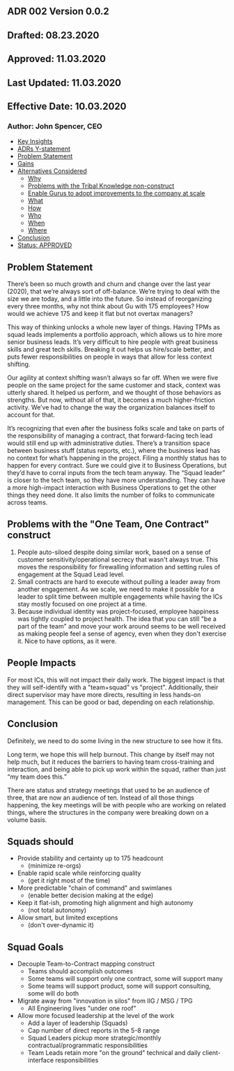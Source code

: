 ## ADR 002 Version 0.0.2

## Drafted: 08.23.2020
## Approved: 11.03.2020
## Last Updated: 11.03.2020
## Effective Date: 10.03.2020
### Author: John Spencer, CEO

* [Key Insights](#key-insights)
* [ADRs Y-statement](#adrs-y-statement)
* [Problem Statement](#problem-statement)
* [Gains](#gains)
* [Alternatives Considered](#alternatives-considered)
  + [Why](#why)
  + [Problems with the Tribal Knowledge non-construct](#problems-with-the-tribal-knowledge-non-construct)
  + [Enable Gurus to adopt improvements to the company at scale](#enable-gurus-to-adopt-improvements-to-the-company-at-scale)
  + [What](#what)
  + [How](#how)
  + [Who](#who)
  + [When](#when)
  + [Where](#where)
* [Conclusion](#conclusion)
* [Status: APPROVED](#status-approved)

## Problem Statement

There’s been so much growth and churn and change over the last year (2020), that we’re always sort of off-balance. We’re trying to deal with the size we are today, and a little into the future. So instead of reorganizing every three months, why not think about Gu with 175 employees? How would we achieve 175 and keep it flat but not overtax managers?

This way of thinking unlocks a whole new layer of things. Having TPMs as squad leads implements a portfolio approach, which allows us to hire more senior business leads. It’s very difficult to hire people with great business skills and great tech skills. Breaking it out helps us hire/scale better, and puts fewer responsibilities on people in ways that allow for less context shifting.

Our agility at context shifting wasn’t always so far off. When we were five people on the same project for the same customer and stack, context was utterly shared. It helped us perform, and we thought of those behaviors as strengths. But now, without all of that, it becomes a much higher-friction activity. We’ve had to change the way the organization balances itself to account for that.

It’s recognizing that even after the business folks scale and take on parts of the responsibility of managing a contract, that forward-facing tech lead would still end up with administrative duties. There’s a transition space between business stuff (status reports, etc.), where the business lead has no context for what’s happening in the project. Filing a monthly status has to happen for every contract. Sure we could give it to Business Operations, but they’d have to corral inputs from the tech team anyway. The “Squad leader” is closer to the tech team, so they have more understanding. They can have a more high-impact interaction with Business Operations to get the other things they need done. It also limits the number of folks to communicate across teams.

## Problems with the "One Team, One Contract" construct

1.  People auto-siloed despite doing similar work, based on a sense of customer sensitivity/operational secrecy that wasn't always true. This moves the responsibility for firewalling information and setting rules of engagement at the Squad Lead level.
2. Small contracts are hard to execute without pulling a leader away from another engagement. As we scale, we need to make it possible for a leader to split time between multiple engagements while having the ICs stay mostly focused on one project at a time.
3. Because individual identity was project-focused, employee happiness was tightly coupled to project health. The idea that you can still "be a part of the team" and move your work around seems to be well received as making people feel a sense of agency, even when they don't exercise it. Nice to have options, as it were.

## People Impacts

For most ICs, this will not impact their daily work. The biggest impact is that they will self-identify with a "team+squad" vs "project". Additionally, their direct supervisor may have more directs, resulting in less hands-on management. This can be good or bad, depending on each relationship.









## Conclusion

Definitely, we need to do some living in the new structure to see how it fits.

Long term, we hope this will help burnout. This change by itself may not help much, but it reduces the barriers to having team cross-training and interaction, and being able to pick up work within the squad, rather than just “my team does this.”

There are status and strategy meetings that used to be an audience of three, that are now an audience of ten. Instead of all those things happening, the key meetings will be with people who are working on related things, where the structures in the company were breaking down on a volume basis.



## Squads should

*   Provide stability and certainty up to 175 headcount
    *   (minimize re-orgs)
*   Enable rapid scale while reinforcing quality
    *   (get it right most of the time)
*   More predictable "chain of command" and swimlanes
    *   (enable better decision making at the edge)
*   Keep it flat-ish, promoting high alignment and high autonomy
    *   (not total autonomy)
*   Allow smart, but limited exceptions
    *   (don't over-dynamic it)


## Squad Goals

*   Decouple Team-to-Contract mapping construct
    *   Teams should accomplish outcomes
    *   Some teams will support only one contract, some will support many
    *   Some teams will support product, some will support consulting, some will do both
*   Migrate away from "innovation in silos" from IIG / MSG / TPG
    *   All Engineering lives "under one roof"
*   Allow more focused leadership at the level of the work
    *   Add a layer of leadership (Squads)
    *   Cap number of direct reports in the 5-8 range
    *   Squad Leaders pickup more strategic/monthly contractual/programmatic responsibilities
    *   Team Leads retain more "on the ground" technical and daily client-interface responsibilities
